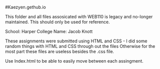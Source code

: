 #Kaezyen.gethub.io

This folder and all files assosicated with WEB110 is legacy and no-longer maintained.
This should only be used for reference.

School: Harper College
Name: Jacob Knott

These assignments were submitted using HTML and CSS - I did some random things with HTML and CSS through out the files
Otherwise for the most part these files are useless besides the .css file.

Use Index.html to be able to easily move between each assingment.

